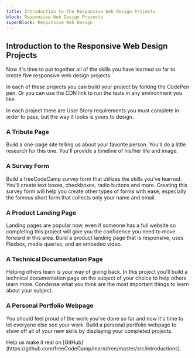 ```yaml
---
title: Introduction to the Responsive Web Design Projects
block: Responsive Web Design Projects
superBlock: Responsive Web Design
---
```

## Introduction to the Responsive Web Design Projects

<p>Now it's time to put together all of the skills you have learned so far to create five responsive web design projects.</p> 
<p>In each of these projects you can build your project by forking the CodePen pen. Or you can use the CDN link to run the tests in any environment you like.</p>
<p>In each project there are User Story requirements you must complete in order to pass, but the way it looks is yours to design.</p>
<h3>A Tribute Page</h3>
<p>Build a one-page site telling us about your favorite person. You'll do a little research for this one. You'll provide a timeline of his/her life and image.</p> 
<h3>A Survey Form</h3>
<p>Build a freeCodeCamp survey form that utilizes the skills you've learned. You'll create text boxes, checkboxes, radio buttons and more. Creating this survey form will help you create other types of forms with ease, especially the famous short form that collects only your name and email.</p>
<h3>A Product Landing Page</h3>
<p>Landing pages are popular now, even if someone has a full website so completing this project will give you the confidence you need to move forward in this area. Build a product landing page that is responsive, uses Flexbox, media queries, and an embeded video.</p>
<h3>A Technical Documentation Page</h3>
<p>Helping others learn is your way of giving back. In this project you'll build a technical documentation page on the subject of your choice to help others learn more. Condense what you think are the most important things to learn about your subject.</p>
<h3>A Personal Portfolio Webpage</h3>
<p>You should feel proud of the work you've done so far and now it's time to let everyone else see your work. Build a personal portfolio webpage to show off all of your new skills by displaying your completed projects.</p>
Help us make it real on [GitHub](https://github.com/freeCodeCamp/learn/tree/master/src/introductions).

